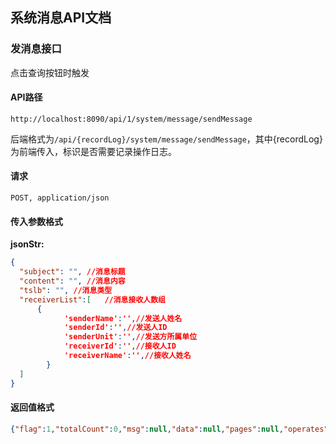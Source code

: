 ## 系统消息API文档

### 发消息接口

点击查询按钮时触发

#### API路径

```http
http://localhost:8090/api/1/system/message/sendMessage
```

后端格式为`/api/{recordLog}/system/message/sendMessage`，其中{recordLog}为前端传入，标识是否需要记录操作日志。

#### 请求

```
POST, application/json
```

#### 传入参数格式
**jsonStr:**
```json
{
  "subject": "", //消息标题
  "content": "", //消息内容
  "tslb": "", //消息类型
  "receiverList":[   //消息接收人数组
	  {
			'senderName':'',//发送人姓名
			'senderId':'',//发送人ID
			'senderUnit':'',//发送方所属单位
			'receiverId':'',//接收人ID
			'receiverName':'',//接收人姓名
		}
  ]
}
```

#### 返回值格式

```json
{"flag":1,"totalCount":0,"msg":null,"data":null,"pages":null,"operates":null}
```